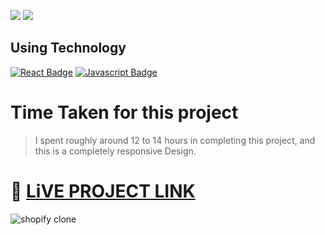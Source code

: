 

[![](https://img.shields.io/badge/linkedin-blue?style=for-the-badge)](https://www.linkedin.com/in/ankush-kumar-275129176/)
[![](https://img.shields.io/badge/MYPORTFOLIO-blue?style=for-the-badge)](https://www.linkedin.com/in/ankush-kumar-275129176/ 'Link')

## **Using Technology**
[![React Badge](https://img.shields.io/badge/-HTML-red?style=for-the-badge&labelColor=black&logo=html&logoColor=61DBFB)](#) [![Javascript Badge](https://img.shields.io/badge/-Tailwind-blue?style=for-the-badge&labelColor=black&logo=tailwind&logoColor=white)](#)
 

# **Time Taken for this project**
> I spent roughly around 12 to 14 hours in completing this project, and this is a completely responsive Design.

# 🚀 [LiVE PROJECT LINK](https://statuesque-centaur-5ea6ce.netlify.app/) 

![shopify clone](/shopifyClone.png)

